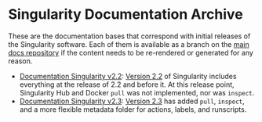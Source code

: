 # Singularity Documentation Archive

These are the documentation bases that correspond with initial releases of the Singularity software. Each of them is available as a branch on the [main docs repository](https://www.github.com/singularityware/singularityware.github.io) if the content needs to be re-rendered or generated for any reason.

 - [Documentation Singularity v2.2](v2-2): [Version 2.2](https://github.com/singularityware/singularityware.github.io/releases/tag/2.2) of Singularity includes everything at the release of 2.2 and before it. At this release point, Singularity Hub and Docker `pull` was not implemented, nor was `inspect`.
 - [Documentation Singularity v2.3](v2-3): [Version 2.3](https://github.com/singularityware/singularityware.github.io/releases/tag/2.3) has added `pull`, `inspect`, and a more flexible metadata folder for actions, labels, and runscripts.
